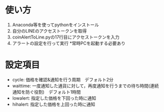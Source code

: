 # 使い方
1. Anaconda等を使ってpythonをインストール
2. 自分のLINEのアクセストークンを取得
3. coinAlertToLine.pyの17行目にアクセストークンを入力
4. アラートの設定を行って実行
 *常時PCを起動する必要あり

# 設定項目
* cycle: 価格を確認&通知を行う周期　デフォルト2分
* waittime: 一度通知した通貨に対して，再度通知を行うまでの待ち時間(連続通知を防ぐ役割)　デフォルト1時間
* lowalert: 指定した価格を下回った時に通知
* hihalert: 指定した価格を上回った時に通知
